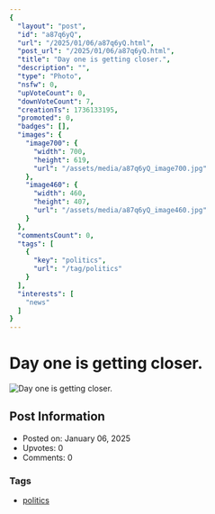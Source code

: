 ```yaml
---
{
  "layout": "post",
  "id": "a87q6yQ",
  "url": "/2025/01/06/a87q6yQ.html",
  "post_url": "/2025/01/06/a87q6yQ.html",
  "title": "Day one is getting closer.",
  "description": "",
  "type": "Photo",
  "nsfw": 0,
  "upVoteCount": 0,
  "downVoteCount": 7,
  "creationTs": 1736133195,
  "promoted": 0,
  "badges": [],
  "images": {
    "image700": {
      "width": 700,
      "height": 619,
      "url": "/assets/media/a87q6yQ_image700.jpg"
    },
    "image460": {
      "width": 460,
      "height": 407,
      "url": "/assets/media/a87q6yQ_image460.jpg"
    }
  },
  "commentsCount": 0,
  "tags": [
    {
      "key": "politics",
      "url": "/tag/politics"
    }
  ],
  "interests": [
    "news"
  ]
}
---
```


# Day one is getting closer.

![Day one is getting closer.](/assets/media/a87q6yQ_image700.jpg)

## Post Information

- Posted on: January 06, 2025
- Upvotes: 0
- Comments: 0

### Tags

- [politics](/tag/politics)
